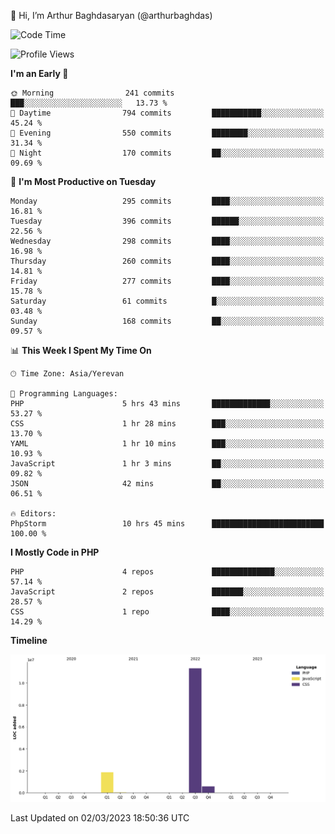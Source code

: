 👋 Hi, I’m Arthur Baghdasaryan (@arthurbaghdas)


<!--START_SECTION:waka-->
![Code Time](http://img.shields.io/badge/Code%20Time-497%20hrs%2019%20mins-blue)

![Profile Views](http://img.shields.io/badge/Profile%20Views-15-blue)

**I'm an Early 🐤** 

```text
🌞 Morning                241 commits         ███░░░░░░░░░░░░░░░░░░░░░░   13.73 % 
🌆 Daytime                794 commits         ███████████░░░░░░░░░░░░░░   45.24 % 
🌃 Evening                550 commits         ████████░░░░░░░░░░░░░░░░░   31.34 % 
🌙 Night                  170 commits         ██░░░░░░░░░░░░░░░░░░░░░░░   09.69 % 
```
📅 **I'm Most Productive on Tuesday** 

```text
Monday                   295 commits         ████░░░░░░░░░░░░░░░░░░░░░   16.81 % 
Tuesday                  396 commits         ██████░░░░░░░░░░░░░░░░░░░   22.56 % 
Wednesday                298 commits         ████░░░░░░░░░░░░░░░░░░░░░   16.98 % 
Thursday                 260 commits         ████░░░░░░░░░░░░░░░░░░░░░   14.81 % 
Friday                   277 commits         ████░░░░░░░░░░░░░░░░░░░░░   15.78 % 
Saturday                 61 commits          █░░░░░░░░░░░░░░░░░░░░░░░░   03.48 % 
Sunday                   168 commits         ██░░░░░░░░░░░░░░░░░░░░░░░   09.57 % 
```


📊 **This Week I Spent My Time On** 

```text
🕑︎ Time Zone: Asia/Yerevan

💬 Programming Languages: 
PHP                      5 hrs 43 mins       █████████████░░░░░░░░░░░░   53.27 % 
CSS                      1 hr 28 mins        ███░░░░░░░░░░░░░░░░░░░░░░   13.70 % 
YAML                     1 hr 10 mins        ███░░░░░░░░░░░░░░░░░░░░░░   10.93 % 
JavaScript               1 hr 3 mins         ██░░░░░░░░░░░░░░░░░░░░░░░   09.82 % 
JSON                     42 mins             ██░░░░░░░░░░░░░░░░░░░░░░░   06.51 % 

🔥 Editors: 
PhpStorm                 10 hrs 45 mins      █████████████████████████   100.00 % 
```

**I Mostly Code in PHP** 

```text
PHP                      4 repos             ██████████████░░░░░░░░░░░   57.14 % 
JavaScript               2 repos             ███████░░░░░░░░░░░░░░░░░░   28.57 % 
CSS                      1 repo              ████░░░░░░░░░░░░░░░░░░░░░   14.29 % 
```



**Timeline**

![Lines of Code chart](https://raw.githubusercontent.com/arthurbaghdas/arthurbaghdas/main/assets/bar_graph.png)


 Last Updated on 02/03/2023 18:50:36 UTC
<!--END_SECTION:waka-->
